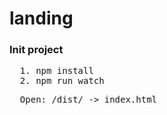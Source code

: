 # landing
<h3>
  Init project
</h3>
<pre>
  1. npm install
  2. npm run watch
</pre>

<pre>
  Open: /dist/ -> index.html
</pre>
